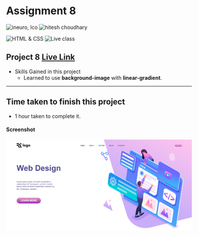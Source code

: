 # Assignment 8

![ineuro, lco](https://img.shields.io/badge/iNeuron-LCO-green)
![hitesh choudhary](https://img.shields.io/badge/Hitesh--Choudhary-Full--stack--JS--bootcamp-purple)

![HTML & CSS](https://img.shields.io/badge/HTML-CSS-orange)
![Live class](https://img.shields.io/badge/LIVE--CLASS-PROJECT--10-green)


## Project 8 [Live Link](https://08-project.netlify.app/)

-   Skills Gained in this project
    -   Learned to use **background-image** with **linear-gradient**.

---

## Time taken to finish this project

-   1 hour taken to complete it.

#### Screenshot

![Desktop](../Screenshots/8.png)